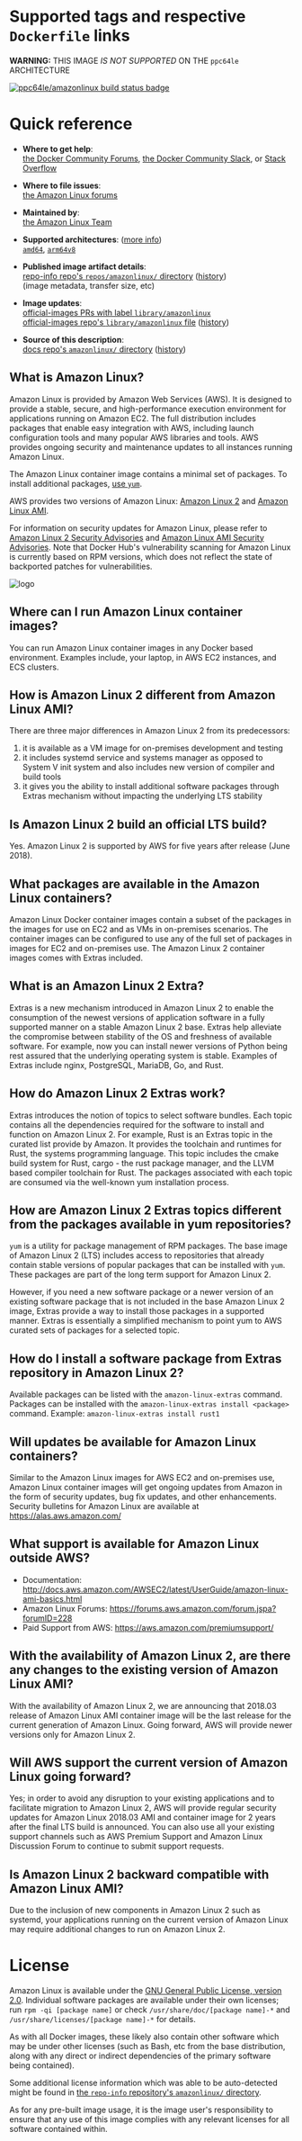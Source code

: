 <!--

********************************************************************************

WARNING:

    DO NOT EDIT "amazonlinux/README.md"

    IT IS AUTO-GENERATED

    (from the other files in "amazonlinux/" combined with a set of templates)

********************************************************************************

-->

# Supported tags and respective `Dockerfile` links

**WARNING:** THIS IMAGE *IS NOT SUPPORTED* ON THE `ppc64le` ARCHITECTURE

[![ppc64le/amazonlinux build status badge](https://img.shields.io/jenkins/s/https/doi-janky.infosiftr.net/job/multiarch/job/ppc64le/job/amazonlinux.svg?label=ppc64le/amazonlinux%20%20build%20job)](https://doi-janky.infosiftr.net/job/multiarch/job/ppc64le/job/amazonlinux/)

# Quick reference

-	**Where to get help**:  
	[the Docker Community Forums](https://forums.docker.com/), [the Docker Community Slack](http://dockr.ly/slack), or [Stack Overflow](https://stackoverflow.com/search?tab=newest&q=docker)

-	**Where to file issues**:  
	[the Amazon Linux forums](https://forums.aws.amazon.com/forum.jspa?forumID=228)

-	**Maintained by**:  
	[the Amazon Linux Team](https://github.com/aws/amazon-linux-docker-images)

-	**Supported architectures**: ([more info](https://github.com/docker-library/official-images#architectures-other-than-amd64))  
	[`amd64`](https://hub.docker.com/r/amd64/amazonlinux/), [`arm64v8`](https://hub.docker.com/r/arm64v8/amazonlinux/)

-	**Published image artifact details**:  
	[repo-info repo's `repos/amazonlinux/` directory](https://github.com/docker-library/repo-info/blob/master/repos/amazonlinux) ([history](https://github.com/docker-library/repo-info/commits/master/repos/amazonlinux))  
	(image metadata, transfer size, etc)

-	**Image updates**:  
	[official-images PRs with label `library/amazonlinux`](https://github.com/docker-library/official-images/pulls?q=label%3Alibrary%2Famazonlinux)  
	[official-images repo's `library/amazonlinux` file](https://github.com/docker-library/official-images/blob/master/library/amazonlinux) ([history](https://github.com/docker-library/official-images/commits/master/library/amazonlinux))

-	**Source of this description**:  
	[docs repo's `amazonlinux/` directory](https://github.com/docker-library/docs/tree/master/amazonlinux) ([history](https://github.com/docker-library/docs/commits/master/amazonlinux))

## What is Amazon Linux?

Amazon Linux is provided by Amazon Web Services (AWS). It is designed to provide a stable, secure, and high-performance execution environment for applications running on Amazon EC2. The full distribution includes packages that enable easy integration with AWS, including launch configuration tools and many popular AWS libraries and tools. AWS provides ongoing security and maintenance updates to all instances running Amazon Linux.

The Amazon Linux container image contains a minimal set of packages. To install additional packages, [use `yum`](https://docs.aws.amazon.com/AWSEC2/latest/UserGuide/managing-software.html).

AWS provides two versions of Amazon Linux: [Amazon Linux 2](https://aws.amazon.com/amazon-linux-2/) and [Amazon Linux AMI](https://aws.amazon.com/amazon-linux-ami/).

For information on security updates for Amazon Linux, please refer to [Amazon Linux 2 Security Advisories](https://alas.aws.amazon.com/alas2.html) and [Amazon Linux AMI Security Advisories](https://alas.aws.amazon.com/). Note that Docker Hub's vulnerability scanning for Amazon Linux is currently based on RPM versions, which does not reflect the state of backported patches for vulnerabilities.

![logo](https://raw.githubusercontent.com/docker-library/docs/9ca9202567ccc25ce110f98bbeb6c929844e05d0/amazonlinux/logo.png)

## Where can I run Amazon Linux container images?

You can run Amazon Linux container images in any Docker based environment. Examples include, your laptop, in AWS EC2 instances, and ECS clusters.

## How is Amazon Linux 2 different from Amazon Linux AMI?

There are three major differences in Amazon Linux 2 from its predecessors:

1.	it is available as a VM image for on-premises development and testing
2.	it includes systemd service and systems manager as opposed to System V init system and also includes new version of compiler and build tools
3.	it gives you the ability to install additional software packages through Extras mechanism without impacting the underlying LTS stability

## Is Amazon Linux 2 build an official LTS build?

Yes. Amazon Linux 2 is supported by AWS for five years after release (June 2018).

## What packages are available in the Amazon Linux containers?

Amazon Linux Docker container images contain a subset of the packages in the images for use on EC2 and as VMs in on-premises scenarios. The container images can be configured to use any of the full set of packages in images for EC2 and on-premises use. The Amazon Linux 2 container images comes with Extras included.

## What is an Amazon Linux 2 Extra?

Extras is a new mechanism introduced in Amazon Linux 2 to enable the consumption of the newest versions of application software in a fully supported manner on a stable Amazon Linux 2 base. Extras help alleviate the compromise between stability of the OS and freshness of available software. For example, now you can install newer versions of Python being rest assured that the underlying operating system is stable. Examples of Extras include nginx, PostgreSQL, MariaDB, Go, and Rust.

## How do Amazon Linux 2 Extras work?

Extras introduces the notion of topics to select software bundles. Each topic contains all the dependencies required for the software to install and function on Amazon Linux 2. For example, Rust is an Extras topic in the curated list provide by Amazon. It provides the toolchain and runtimes for Rust, the systems programming language. This topic includes the cmake build system for Rust, cargo - the rust package manager, and the LLVM based compiler toolchain for Rust. The packages associated with each topic are consumed via the well-known yum installation process.

## How are Amazon Linux 2 Extras topics different from the packages available in yum repositories?

`yum` is a utility for package management of RPM packages. The base image of Amazon Linux 2 (LTS) includes access to repositories that already contain stable versions of popular packages that can be installed with `yum`. These packages are part of the long term support for Amazon Linux 2.

However, if you need a new software package or a newer version of an existing software package that is not included in the base Amazon Linux 2 image, Extras provide a way to install those packages in a supported manner. Extras is essentially a simplified mechanism to point yum to AWS curated sets of packages for a selected topic.

## How do I install a software package from Extras repository in Amazon Linux 2?

Available packages can be listed with the `amazon-linux-extras` command. Packages can be installed with the `amazon-linux-extras install <package>` command. Example: `amazon-linux-extras install rust1`

## Will updates be available for Amazon Linux containers?

Similar to the Amazon Linux images for AWS EC2 and on-premises use, Amazon Linux container images will get ongoing updates from Amazon in the form of security updates, bug fix updates, and other enhancements. Security bulletins for Amazon Linux are available at https://alas.aws.amazon.com/

## What support is available for Amazon Linux outside AWS?

-	Documentation: http://docs.aws.amazon.com/AWSEC2/latest/UserGuide/amazon-linux-ami-basics.html
-	Amazon Linux Forums: https://forums.aws.amazon.com/forum.jspa?forumID=228
-	Paid Support from AWS: https://aws.amazon.com/premiumsupport/

## With the availability of Amazon Linux 2, are there any changes to the existing version of Amazon Linux AMI?

With the availability of Amazon Linux 2, we are announcing that 2018.03 release of Amazon Linux AMI container image will be the last release for the current generation of Amazon Linux. Going forward, AWS will provide newer versions only for Amazon Linux 2.

## Will AWS support the current version of Amazon Linux going forward?

Yes; in order to avoid any disruption to your existing applications and to facilitate migration to Amazon Linux 2, AWS will provide regular security updates for Amazon Linux 2018.03 AMI and container image for 2 years after the final LTS build is announced. You can also use all your existing support channels such as AWS Premium Support and Amazon Linux Discussion Forum to continue to submit support requests.

## Is Amazon Linux 2 backward compatible with Amazon Linux AMI?

Due to the inclusion of new components in Amazon Linux 2 such as systemd, your applications running on the current version of Amazon Linux may require additional changes to run on Amazon Linux 2.

# License

Amazon Linux is available under the [GNU General Public License, version 2.0](https://github.com/aws/amazon-linux-docker-images/blob/master/LICENSE). Individual software packages are available under their own licenses; run `rpm -qi [package name]` or check `/usr/share/doc/[package name]-*` and `/usr/share/licenses/[package name]-*` for details.

As with all Docker images, these likely also contain other software which may be under other licenses (such as Bash, etc from the base distribution, along with any direct or indirect dependencies of the primary software being contained).

Some additional license information which was able to be auto-detected might be found in [the `repo-info` repository's `amazonlinux/` directory](https://github.com/docker-library/repo-info/tree/master/repos/amazonlinux).

As for any pre-built image usage, it is the image user's responsibility to ensure that any use of this image complies with any relevant licenses for all software contained within.
